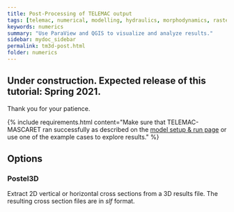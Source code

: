 ```yaml
---
title: Post-Processing of TELEMAC output
tags: [telemac, numerical, modelling, hydraulics, morphodynamics, raster, shapefile, qgis, morphodynamics, ecohydraulics]
keywords: numerics
summary: "Use ParaView and QGIS to visualize and analyze results."
sidebar: mydoc_sidebar
permalink: tm3d-post.html
folder: numerics
---
```


## Under construction. Expected release of this tutorial: Spring 2021.

Thank you for your patience.

{% include requirements.html content="Make sure that TELEMAC-MASCARET ran successfully as described on the [model setup & run page](tm-run.html) or use one of the example cases to explore results." %}

## Options

### Postel3D

Extract 2D vertical or horizontal cross sections from a 3D results file. The resulting cross section files are in *slf* format.  
